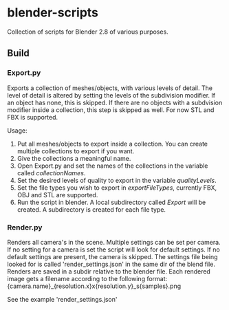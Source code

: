 # blender-scripts
Collection of scripts for Blender 2.8 of various purposes.

## Build
### Export.py

Exports a collection of meshes/objects, with various levels of detail. The level of detail is altered by setting the levels of the subdivision modifier. If an object has none, this is skipped. If there are no objects with a subdvision modifier inside a collection, this step is skipped as well.
For now STL and FBX is supported.

Usage:
1. Put all meshes/objects to export inside a collection. You can create multiple collections to export if you want.
2. Give the collections a meaningful name.
3. Open Export.py and set the names of the collections in the variable called *collectionNames*.
4. Set the desired levels of quality to export in the variable *qualityLevels*.
5. Set the file types you wish to export in *exportFileTypes*, currently FBX, OBJ and STL are supported.
6. Run the script in blender. A local subdirectory called *Export* will be created. A subdirectory is created for each file type.


### Render.py

Renders all camera's in the scene. Multiple settings can be set per camera. If no setting for a camera is set the script will look for default settings. If no default settings are present, the camera is skipped. The settings file being looked for is called 'render_settings.json' in the same dir of the blend file.
Renders are saved in a subdir relative to the blender file. Each rendered image gets a filename according to the following format: {camera.name}_{resolution.x}x{resolution.y}_s{samples}.png

See the example 'render_settings.json'

